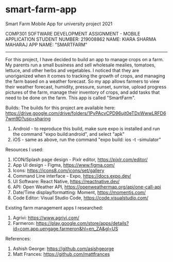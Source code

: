 # smart-farm-app
Smart Farm Mobile App for university project 2021

COMP301 SOFTWARE DEVELOPMENT ASSIGNMENT - MOBILE APPLICATION
STUDENT NUMBER: 219008862
NAME: KIARA SHARMA MAHARAJ
APP NAME: "SMARTFARM"
*****************************************
For this project, I have decided to build an app to manage crops on a farm. My parents run a small
business and sell wholesale mealies, tomatoes, lettuce, and other herbs and vegetables. I noticed
that they are unoriganized when it comes to tracking the growth of crops, and managing the farm
based on a weather forecast. So my app allows farmers to view their weather forecast, humidity,
pressure, sunset, sunrise, upload progress pictures of the farm, manage their inventory of
crops, and add tasks that need to be done on the farm. This
app is called "SmartFarm".

Builds:
The builds for this project are available here: https://drive.google.com/drive/folders/1PyPAcvCPD96ujt0eTDxWwwLRFD67wm9D?usp=sharing
1. Android - to reproduce this build, make sure expo is installed and run the command "expo build:android",
and select "apk"
2. iOS - same as above, run the command "expo build: ios -t -simulator"

Resources I used:
1. ICON/Splash page design - Pixlr editor, https://pixlr.com/editor/
2. App UI design - Figma, https://www.figma.com/
3. Icons: https://icons8.com/icons/set/gallery
4. Command Line interface - Expo, https://docs.expo.dev/
5. UI Software: React Native, https://reactnative.dev/
6. API: Open Weather API, https://openweathermap.org/api/one-call-api
7. Date/Time display/formatting: Moment, https://momentjs.com/
8. Code Editor: Visual Studio Code, https://code.visualstudio.com/

Existing farm management apps I researched:
1. Agrivi: https://www.agrivi.com/
2. Farmeron: https://play.google.com/store/apps/details?id=com.app.uengage.farmeron&hl=en_ZA&gl=US

References:
1. Ashish George: https://github.com/asishgeorge
2. Matt Frances: https://github.com/mattfrances
